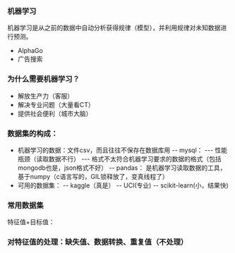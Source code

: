 ### 机器学习

机器学习是从之前的数据中自动分析获得规律（模型），并利用规律对未知数据进行预测。

- AlphaGo
- 广告搜索


### 为什么需要机器学习？

- 解放生产力（客服）
- 解决专业问题（大量看CT）
- 提供社会便利（城市大脑）


### 数据集的构成：
- 机器学习的数据：文件csv，而且往往不保存在数据库用
-- mysql：
--- 性能瓶颈（读取数据不行）
--- 格式不太符合机器学习要求的数据的格式（包括mongodb也是，json格式不好）
-- pandas： 是机器学习读取数据的工具，基于numpy（c语言写的，GIL锁释放了，变真线程了）
- 可用的数据集：
-- kaggle（真是）
-- UCI(专业)
-- scikit-learn(小，结果快)

### 常用数据集

特征值+目标值：

### 对特征值的处理：缺失值、数据转换、重复值（不处理）

